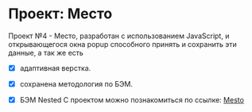 # Проект: Место
Проект №4 - Место, разработан с использованием JavaScript, и открывающегося окна popup способного принять и сохранить эти данные, а так же есть
- [X] адаптивная верстка.
- [X] сохранена методология по БЭМ.
- [X] БЭМ Nested
С проектом можно познакомиться по ссылке: [Mesto](https://anastasuv.github.io/mesto/)

